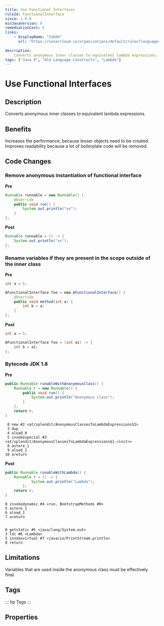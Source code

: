 ```yaml
---
title: Use Functional Interfaces
ruleId: FunctionalInterface
since: 1.0.0
minJavaVersion: 8
remediationCost: 5
links:
    - displayName: "S1604"
      url: "https://sonarcloud.io/organizations/default/rules?languages=java&open=java%3AS1604&q=S1604"
    
description:
    Converts anonymous inner classes to equivalent lambda expressions.
tags: ["Java 8", "Old Language Constructs", "Lambda"]
---
```


# Use Functional Interfaces

## Description

Converts anonymous inner classes to equivalent lambda expressions.

## Benefits

Increases the performance, because lesser objects need to be created. Improves readability because a lot of boilerplate code will be removed.


## Code Changes

### Remove anonymous instantiation of functional interface

__Pre__

```java
Runnable runnable = new Runnable() {
    @Override
    public void run() {
        System.out.println("xx");
    }
};
```

__Post__

```java
Runnable runnable = () -> {
    System.out.println("xx");
};
```

### Rename variables if they are present in the scope outside of the inner class

__Pre__

```java
int a = 5;

AFunctionalInterface foo = new AFunctionalInterface() {
    @Override
    public void method(int a) {
        int b = a;
    }
};
```

__Post__

```java
int a = 5;

AFunctionalInterface foo = (int a1) -> {
    int b = a1;
};
```

### Bytecode JDK 1.8 

__Pre__
```java
public Runnable runableWithAnonymousClass() {
    Runnable r = new Runnable() {
        public void run() {
            System.out.println("Anonymous class");
        }
    };
    return r;
}
```

```
 0 new #2 <at/splendit/AnonymousClassesToLambdaExpressions$1>
 3 dup
 4 aload_0
 5 invokespecial #3 <at/splendit/AnonymousClassesToLambdaExpressions$1.<init>>
 8 astore_1
 9 aload_1
10 areturn
```

__Post__
```java
public Runnable runableWithLambda() {
    Runnable r = () -> {
            System.out.println("Lambda");
        };
    return r;
}
```

```
0 invokedynamic #4 <run, BootstrapMethods #0>
5 astore_1
6 aload_1
7 areturn


0 getstatic #5 <java/lang/System.out>
3 ldc #6 <Lambda>
5 invokevirtual #7 <java/io/PrintStream.println>
8 return
```

## Limitations

Variables that are used inside the anonymous class must be effectively final.

<VersionNotice />


## Tags

::: tip Tags
<TagLinks />
:::

## Properties

<RuleProperties />
